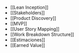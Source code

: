 - [[Lean Inception]]
- [[Stakeholders]]
- [[Product Discovery]]
- [[MVP]]
- [[User Story Mapping]]
- [[Work Breakdown Structure]]
- [[Estimaciones]]
- [[Earned Value]]
